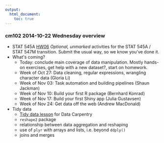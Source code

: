 ```yaml
---
output:
  html_document:
    toc: true
---
```


### cm102 2014-10-22 Wednesday overview

  * STAT 545A [HW06](hw06_repo-hygiene-figure-boss.html) *Optional, unmarked* activities for the STAT 545A / STAT 547M transition. Submit the usual way, so we know you've done it.
  * What's coming?
    - Today: conclude main coverage of data manipulation. Mostly hands-on exercises, get help with a new dataset?, start on homework.
    - Week of Oct 27: Data cleaning, regular expressions, wrangling character data (Gloria Li)
    - Week of Nov 03: Task automation and building pipelines (Shaun Jackman)
    - Week of Nov 10: Build your first R package (Bernhard Konrad)
    - Week of Nov 17: Build your first Shiny app (Julia Gustavsen)
    - Week of Nov 24: Get data off the web (Andrew MacDonald)
  * Tidy data
    - [Tidy data lesson](bit002_tidying-lotr-data.html) for Data Carpentry
    - `reshape2` package
    - relationship between data aggregation and reshaping
    - use of `plyr` with arrays and lists, i.e. beyond `ddply()`
    - joins and merges

